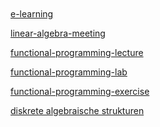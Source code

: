 <br>
<br>
<br>
<br>

[e-learning](https://e-learning.tuhh.de/studip/dispatch.php/start)

[linear-algebra-meeting](https://tuhh.zoom.us/j/87291343957?pwd=WjIxVmpTSWMxVXRxSVRKMFlxaXJLQT09)

[functional-programming-lecture](https://tuhh.zoom.us/j/88910119571?pwd=Z2YrMksxLzg1NENkRkt4Rmw4QVFXQT09#success)

[functional-programming-lab](https://tuhh.zoom.us/j/85886154797?pwd=RktjSWovRTRBWnd0OUxId0lFZitmUT09#success)

[functional-programming-exercise](https://tuhh.zoom.us/j/86808746827?pwd=SzRXb1dlUmcwenRZaElObUlXNS9lQT09#success)

[diskrete algebraische strukturen](https://tuhh.zoom.us/j/87833655708?pwd=dUJ5aGxnRTRJdHZqcEY2VytSekcxdz09)
